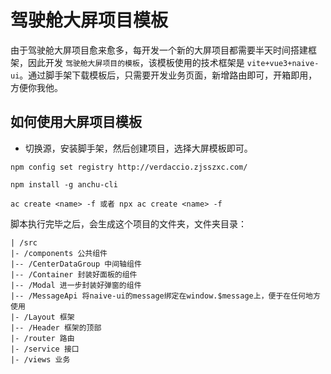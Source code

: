 # 驾驶舱大屏项目模板

由于驾驶舱大屏项目愈来愈多，每开发一个新的大屏项目都需要半天时间搭建框架，因此开发 `驾驶舱大屏项目的模板`，该模板使用的技术框架是 `vite+vue3+naive-ui`。通过脚手架下载模板后，只需要开发业务页面，新增路由即可，开箱即用，方便你我他。

## 如何使用大屏项目模板

- 切换源，安装脚手架，然后创建项目，选择大屏模板即可。

```shell
npm config set registry http://verdaccio.zjsszxc.com/

npm install -g anchu-cli

ac create <name> -f 或者 npx ac create <name> -f
```

脚本执行完毕之后，会生成这个项目的文件夹，文件夹目录：

```
| /src
|- /components 公共组件
|-- /CenterDataGroup 中间轴组件
|-- /Container 封装好面板的组件
|-- /Modal 进一步封装好弹窗的组件
|-- /MessageApi 将naive-ui的message绑定在window.$message上，便于在任何地方使用
|- /Layout 框架
|-- /Header 框架的顶部
|- /router 路由
|- /service 接口
|- /views 业务
```
